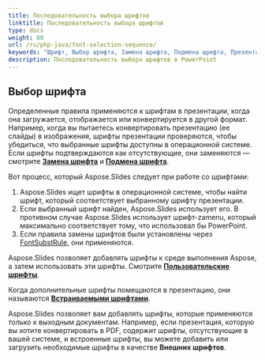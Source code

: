 ```yaml
---
title: Последовательность выбора шрифтов
linktitle: Последовательность выбора шрифтов
type: docs
weight: 80
url: /ru/php-java/font-selection-sequence/
keywords: "Шрифт, Выбор шрифта, Замена шрифта, Подмена шрифта, Презентация PowerPoint, Java, Aspose.Slides для PHP через Java"
description: Последовательность выбора шрифтов в PowerPoint
---
```


## Выбор шрифта

Определенные правила применяются к шрифтам в презентации, когда она загружается, отображается или конвертируется в другой формат. Например, когда вы пытаетесь конвертировать презентацию (ее слайды) в изображения, шрифты презентации проверяются, чтобы убедиться, что выбранные шрифты доступны в операционной системе. Если шрифты подтверждаются как отсутствующие, они заменяются — смотрите [**Замена шрифта**](https://docs.aspose.com/slides/php-java/font-replacement/) и [**Подмена шрифта**](https://docs.aspose.com/slides/php-java/font-substitution/).

Вот процесс, который Aspose.Slides следует при работе со шрифтами:

1. Aspose.Slides ищет шрифты в операционной системе, чтобы найти шрифт, который соответствует выбранному шрифту презентации.
2. Если выбранный шрифт найден, Aspose.Slides использует его. В противном случае Aspose.Slides использует шрифт-zamenu, который максимально соответствует тому, что использовал бы PowerPoint.
3. Если правила замены шрифтов были установлены через [FontSubstRule](https://reference.aspose.com/slides/php-java/aspose.slides/fontsubstrule/), они применяются.

Aspose.Slides позволяет добавлять шрифты к среде выполнения Aspose, а затем использовать эти шрифты. Смотрите [**Пользовательские шрифты**](https://docs.aspose.com/slides/php-java/custom-font/).

Когда дополнительные шрифты помещаются в презентацию, они называются [**Встраиваемыми шрифтами**](https://docs.aspose.com/slides/php-java/embedded-font/).

Aspose.Slides позволяет вам добавлять шрифты, которые применяются *только* к выходным документам. Например, если презентация, которую вы хотите конвертировать в PDF, содержит шрифты, отсутствующие в вашей системе, и встроенные шрифты, вы можете добавить или загрузить необходимые шрифты в качестве **Внешних шрифтов**.